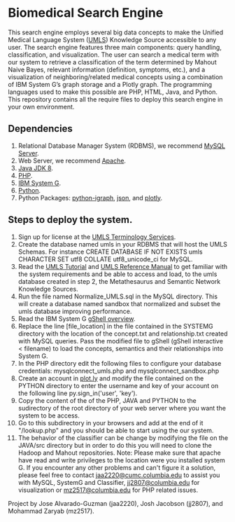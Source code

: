 # Biomedical Search Engine

This search engine employs several big data concepts to make the Unified Medical Language System ([UMLS](https://www.nlm.nih.gov/research/umls/)) Knowledge Source accessible to any user. The search engine features three main components: query handling, classification, and visualization. The user can search a medical term with our system to retrieve a classification of the term determined by Mahout Naive Bayes, relevant information (definition, symptoms, etc.), and a visualization of neighboring/related medical concepts using a combination of IBM System G’s graph storage and a Plotly graph. The programming languages used to make this possible are PHP, HTML, Java, and Python. This repository contains all the require files to deploy this search engine in your own environment.

## Dependencies
  1. Relational Database Manager System (RDBMS), we recommend [MySQL Server](http://dev.mysql.com/downloads/).
  2. Web Server, we recommend [Apache](https://httpd.apache.org/download.cgi).
  3. [Java JDK 8](http://www.oracle.com/technetwork/java/javase/downloads/jdk8-downloads-2133151.html).
  4. [PHP](http://php.net/downloads.php).
  5. [IBM System G](http://systemg.research.ibm.com/download.html).
  5. [Python](https://www.python.org/downloads/).
  6. Python Packages: [python-igraph](http://igraph.org/python/), [json](https://docs.python.org/2/library/json.html), and [plotly](https://plot.ly/python/).

## Steps to deploy the system.
  1. Sign up for license at the [UMLS Terminology Services](https://uts.nlm.nih.gov//license.html).
  2. Create the database named umls in your RDBMS that will host the UMLS Schemas. For instance CREATE DATABASE IF NOT EXISTS umls CHARACTER SET utf8 COLLATE utf8_unicode_ci for MySQL. 
  3. Read the [UMLS Tutorial](https://www.nlm.nih.gov/research/umls/new_users/online_learning/OVR_001.html) and [UMLS Reference Manual](https://www.ncbi.nlm.nih.gov/books/NBK9676/) to get familiar with the system requirements and be able to access and load, to the umls database created in step 2, the Metathesaurus and Semantic Network Knowledge Sources.
  4. Run the file named Normalize_UMLS.sql in the MySQL directory. This will create a database named sandbox that normalized and subset the umls database improving performance.
  5. Read the IBM System G [gShell overview](http://systemg.research.ibm.com/1.5.0/doc/gshell.html).
  6. Replace the line [file_location] in the file contained in the SYSTEMG directory with the location of the concept.txt and relationship.txt created with MySQL queries. Pass the modified file to gShell (gShell interactive < filename) to load the concepts, semantics and their relationships into System G.
  7. In the PHP directory edit the following files to configure your database credentials: mysqlconnect_umls.php and mysqlconnect_sandbox.php
  8. Create an account in [plot.ly](https://plot.ly) and modify the file contained on the PYTHON directory to enter the username and key of your account on the following line py.sign_in('user', 'key').
  9. Copy the content of the of the PHP, JAVA and PYTHON to the sudirectory of the root directory of your web server where you want the system to be access.
  10. Go to this subdirectory in your browsers and add at the end of it "/lookup.php" and you should be able to start using the our system.
  11. The behavior of the classifier can be change by modifying the file on the JAVA/src directory but in order to do this you will need to clone the Hadoop and Mahout repositories. 
Note: Please make sure that apache have read and write privileges to the location were you installed system G. If you encounter any other problems and can't figure it a solution, please feel free to contact jaa2220@cumc.columbia.edu to assist you with MySQL, SystemG and Classifier, jj2807@columbia.edu for visualization or mz2517@columbia.edu for PHP related issues.

Project by Jose Alvarado-Guzman (jaa2220), Josh Jacobson (jj2807), and Mohammad Zaryab (mz2517).
  
  
